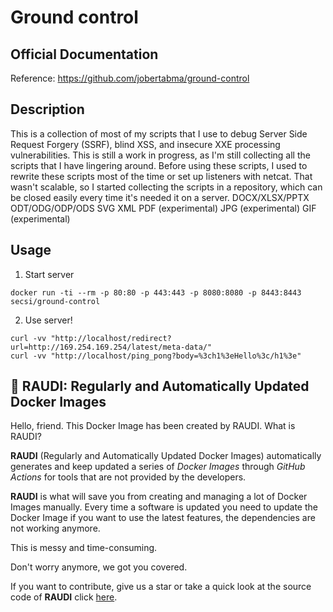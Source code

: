 # Ground control

## Official Documentation
Reference: https://github.com/jobertabma/ground-control

## Description
This is a collection of most of my scripts that I use to debug Server Side Request Forgery (SSRF), blind XSS, and insecure XXE processing vulnerabilities. This is still a work in progress, as I'm still collecting all the scripts that I have lingering around. Before using these scripts, I used to rewrite these scripts most of the time or set up listeners with netcat. That wasn't scalable, so I started collecting the scripts in a repository, which can be closed easily every time it's needed it on a server.
DOCX/XLSX/PPTX
ODT/ODG/ODP/ODS
SVG
XML
PDF (experimental)
JPG (experimental)
GIF (experimental)

## Usage
1. Start server
```
docker run -ti --rm -p 80:80 -p 443:443 -p 8080:8080 -p 8443:8443 secsi/ground-control
```

2. Use server!
```
curl -vv "http://localhost/redirect?url=http://169.254.169.254/latest/meta-data/"
curl -vv "http://localhost/ping_pong?body=%3ch1%3eHello%3c/h1%3e"
```
## 🐳 RAUDI: Regularly and Automatically Updated Docker Images

Hello, friend. This Docker Image has been created by RAUDI. What is RAUDI?

**RAUDI** (Regularly and Automatically Updated Docker Images) automatically generates and keep updated a series of *Docker Images* through *GitHub Actions* for tools that are not provided by the developers.

**RAUDI** is what will save you from creating and managing a lot of Docker Images manually. Every time a software is updated you need to update the Docker Image if you want to use the latest features, the dependencies are not working anymore. 

This is messy and time-consuming. 

Don't worry anymore, we got you covered.

If you want to contribute, give us a star or take a quick look at the source code of **RAUDI** click [here](https://github.com/cybersecsi/RAUDI).